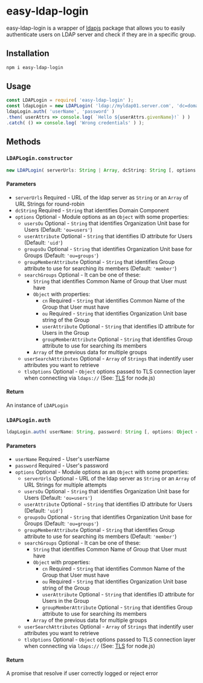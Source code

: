 # easy-ldap-login

easy-ldap-login is a wrapper of [ldapjs](https://www.npmjs.com/package/ldapjs) package that allows you to easily authenticate users on LDAP server and check if they are in a specific group.

## Installation

```bash
npm i easy-ldap-login
```

## Usage

```javascript
const LDAPLogin = require( 'easy-ldap-login' );
const ldapLogin = new LDAPLogin( 'ldap://myldap01.server.com', 'dc=domain,dc=com', { searchGroups: 'team_marketing', userSearchAttributes: ['givenName'] } );
ldapLogin.auth( 'userName', 'password' )
.then( userAttrs => console.log( `Hello ${userAttrs.givenName}!` ) )
.catch( () => console.log( 'Wrong credentials' ) );
```

## Methods

### `LDAPLogin.constructor`
```javascript
new LDAPLogin( serverUrls: String | Array, dcString: String [, options: Object = {} ] );
```

#### Parameters

* `serverUrls` Required - URL of the ldap server as `String` or an `Array` of URL Strings for round-robin
* `dcString` Required - `String` that identifies Domain Component
* `options` Optional - Module options as an `Object` with some properties:
  * `usersOu` Optional - `String` that identifies Organization Unit base for Users (Default: `'ou=users'`)
  * `userAttribute` Optional - `String` that identifies ID attribute for Users (Default: `'uid'`)
  * `groupsOu` Optional - `String` that identifies Organization Unit base for Groups (Default: `'ou=groups'`)
  * `groupMemberAttribute` Optional - `String` that identifies Group attribute to use for searching its members (Default: `'member'`)
  * `searchGroups` Optional - It can be one of these:
    * `String` that identifies Common Name of Group that User must have
    * `Object` with properties:
      * `cn` Required - `String` that identifies Common Name of the Group that User must have
      * `ou` Required - `String` that identifies Organization Unit base string of the Group
      * `userAttribute` Optional - `String` that identifies ID attribute for Users in the Group
      * `groupMemberAttribute` Optional - `String` that identifies Group attribute to use for searching its members
    * `Array` of the previous data for multiple groups
  * `userSearchAttributes` Optional - `Array` of `Strings` that indentify user attributes you want to retrieve
  * `tlsOptions` Optional - `Object` options passed to TLS connection layer when connecting via `ldaps://` (See: [TLS](https://nodejs.org/api/tls.html#tlsconnectoptions-callback) for node.js)

#### Return

An instance of `LDAPLogin`

### `LDAPLogin.auth`
```javascript
ldapLogin.auth( userName: String, password: String [, options: Object = {} ] );
```

#### Parameters

* `userName` Required - User's userName
* `password` Required - User's password
* `options` Optional - Module options as an `Object` with some properties:
  * `serverUrls` Optional - URL of the ldap server as `String` or an `Array` of URL Strings for multiple attempts
  * `usersOu` Optional - `String` that identifies Organization Unit base for Users (Default: `'ou=users'`)
  * `userAttribute` Optional - `String` that identifies ID attribute for Users (Default: `'uid'`)
  * `groupsOu` Optional - `String` that identifies Organization Unit base for Groups (Default: `'ou=groups'`)
  * `groupMemberAttribute` Optional - `String` that identifies Group attribute to use for searching its members (Default: `'member'`)
  * `searchGroups` Optional - It can be one of these:
    * `String` that identifies Common Name of Group that User must have
    * `Object` with properties:
      * `cn` Required - `String` that identifies Common Name of the Group that User must have
      * `ou` Required - `String` that identifies Organization Unit base string of the Group
      * `userAttribute` Optional - `String` that identifies ID attribute for Users in the Group
      * `groupMemberAttribute` Optional - `String` that identifies Group attribute to use for searching its members
    * `Array` of the previous data for multiple groups
  * `userSearchAttributes` Optional - `Array` of `Strings` that indentify user attributes you want to retrieve
  * `tlsOptions` Optional - `Object` options passed to TLS connection layer when connecting via `ldaps://` (See: [TLS](https://nodejs.org/api/tls.html#tlsconnectoptions-callback) for node.js)

#### Return

A promise that resolve if user correctly logged or reject error
